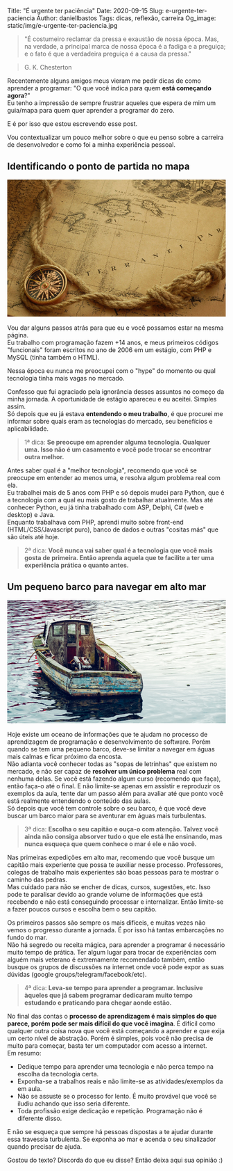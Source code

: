 Title: "É urgente ter paciência"
Date: 2020-09-15
Slug: e-urgente-ter-paciencia
Author: daniellbastos
Tags: dicas, reflexão, carreira
Og_image: static/img/e-urgente-ter-paciencia.jpg

> "É costumeiro reclamar da pressa e exaustão de nossa época. Mas, na verdade, a principal marca de nossa época é a fadiga e a preguiça; e o fato é que a verdadeira preguiça é a causa da pressa."

> G. K. Chesterton

Recentemente alguns amigos meus vieram me pedir dicas de como aprender a programar: "O que você indica para quem **está começando agora**?"  
Eu tenho a impressão de sempre frustrar aqueles que espera de mim um guia/mapa para quem quer aprender a programar do zero.

E é por isso que estou escrevendo esse post.

Vou contextualizar um pouco melhor sobre o que eu penso sobre a carreira de desenvolvedor e como foi a minha experiência pessoal.

## Identificando o ponto de partida no mapa

![Map](static/img/e-urgente-ter-paciencia-map.jpg)

Vou dar alguns passos atrás para que eu e você possamos estar na mesma página.  
Eu trabalho com programação fazem +14 anos, e meus primeiros códigos "funcionais" foram escritos no ano de 2006 em um estágio, com PHP e MySQL (tinha também o HTML).

Nessa época eu nunca me preocupei com o "hype" do momento ou qual tecnologia tinha mais vagas no mercado.

Confesso que fui agraciado pela ignorância desses assuntos no começo da minha jornada. A oportunidade de estágio apareceu e eu aceitei. Simples assim.  
Só depois que eu já estava **entendendo o meu trabalho**, é que procurei me informar sobre quais eram as tecnologias do mercado, seu benefícios e aplicabilidade.

> 1ª dica: **Se preocupe em aprender alguma tecnologia. Qualquer uma. Isso não é um casamento e você pode trocar se encontrar outra melhor.**

Antes saber qual é a "melhor tecnologia", recomendo que você se preocupe em entender ao menos uma, e resolva algum problema real com ela.  
Eu trabalhei mais de 5 anos com PHP e só depois mudei para Python, que é a tecnologia com a qual eu mais gosto de trabalhar atualmente. Mas até conhecer Python, eu já tinha trabalhado com ASP, Delphi, C# (web e desktop) e Java.  
Enquanto trabalhava com PHP, aprendi muito sobre front-end (HTML/CSS/Javascript puro), banco de dados e outras "cositas más" que são úteis até hoje.

> 2ª dica: **Você nunca vai saber qual é a tecnologia que você mais gosta de primeira. Então aprenda aquela que te facilite a ter uma experiência prática o quanto antes.**

## Um pequeno barco para navegar em alto mar

![Boat](static/img/e-urgente-ter-paciencia-boat.jpg)

Hoje existe um oceano de informações que te ajudam no processo de aprendizagem de programação e desenvolvimento de software. Porém quando se tem uma pequeno barco, deve-se limitar a navegar em águas mais calmas e ficar próximo da encosta.  
Não adianta você conhecer todas as "sopas de letrinhas" que existem no mercado, e não ser capaz de **resolver um único problema** real com nenhuma delas.
Se você está fazendo algum curso (recomendo que faça), então faça-o até o final. E não limite-se apenas em assistir e reproduzir os exemplos da aula, tente dar um passo além para avaliar até que ponto você está realmente entendendo o conteúdo das aulas.  
Só depois que você tem controle sobre o seu barco, é que você deve buscar um barco maior para se aventurar em águas mais turbulentas.

> 3ª dica: **Escolha o seu capitão e ouça-o com atenção. Talvez você ainda não consiga absorver tudo o que ele está lhe ensinando, mas nunca esqueça que quem conhece o mar é ele e não você.**

Nas primeiras expedições em alto mar, recomendo que você busque um capitão mais experiente que possa te auxiliar nesse processo. Professores, colegas de trabalho mais experientes são boas pessoas para te mostrar o caminho das pedras.  
Mas cuidado para não se encher de dicas, cursos, sugestões, etc. Isso pode te paralisar devido ao grande volume de informações que está recebendo e não está conseguindo processar e internalizar. Então limite-se a fazer poucos cursos e escolha bem o seu capitão.

Os primeiros passos são sempre os mais difíceis, e muitas vezes não vemos o progresso durante a jornada. É por isso há tantas embarcações no fundo do mar.  
Não há segredo ou receita mágica, para aprender a programar é necessário muito tempo de prática. Ter algum lugar para trocar de experiências com alguém mais veterano é extremamente recomendado também, então busque os grupos de discussões na internet onde você pode expor as suas dúvidas (google groups/telegram/facebook/etc).

> 4ª dica: **Leva-se tempo para aprender a programar. Inclusive àqueles que já sabem programar dedicaram muito tempo estudando e praticando para chegar aonde estão.**

No final das contas o **processo de aprendizagem é mais simples do que parece, porém pode ser mais difícil do que você imagina**. É difícil como qualquer outra coisa nova que você está começando a aprender e que exija um certo nível de abstração. Porém é simples, pois você não precisa de muito para começar, basta ter um computador com acesso a internet.  
Em resumo:

- Dedique tempo para aprender uma tecnologia e não perca tempo na escolha da tecnologia certa.
- Exponha-se a trabalhos reais e não limite-se as atividades/exemplos da em aula.
- Não se assuste se o processo for lento. É muito provável que você se iludiu achando que isso seria diferente.
- Toda profissão exige dedicação e repetição. Programação não é diferente disso.

E não se esqueça que sempre há pessoas dispostas a te ajudar durante essa travessia turbulenta. Se exponha ao mar e acenda o seu sinalizador quando precisar de ajuda.

Gostou do texto? Discorda do que eu disse? Então deixa aqui sua opinião :)
